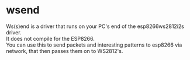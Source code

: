 # wsend

Ws(s)end is a driver that runs on your PC's end of the esp8266ws2812i2s driver.  
It does not compile for the ESP8266.  
You can use this to send packets and interesting patterns to esp8266 via network, that then passes them on to WS2812's.

